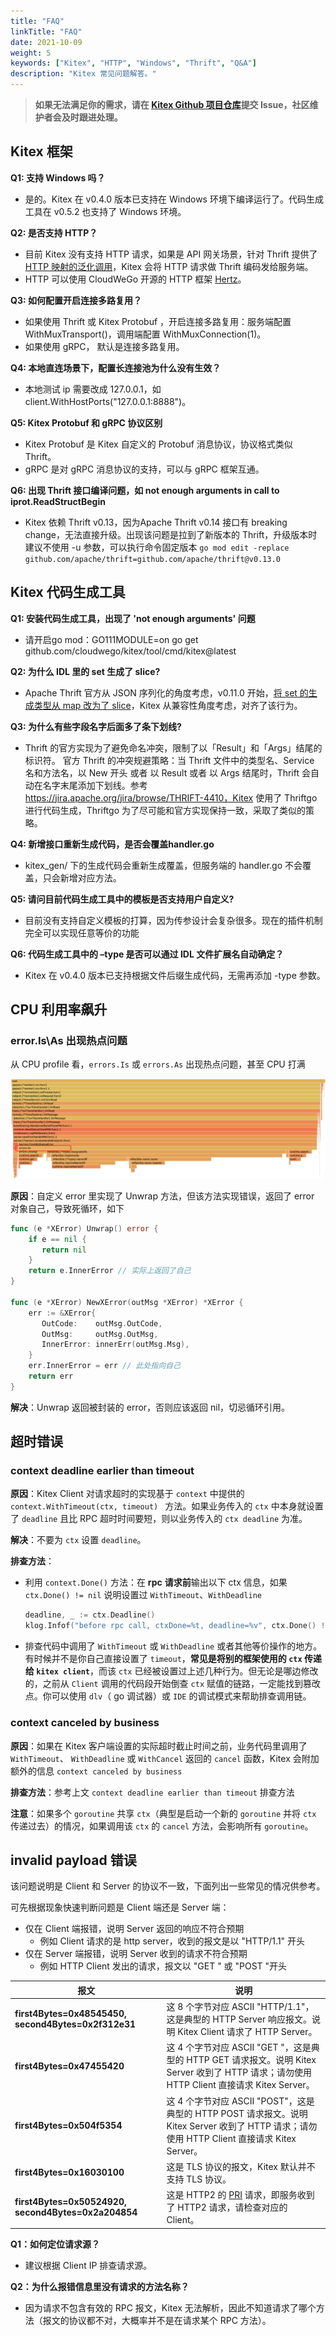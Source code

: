 ```yaml
---
title: "FAQ"
linkTitle: "FAQ"
date: 2021-10-09
weight: 5
keywords: ["Kitex", "HTTP", "Windows", "Thrift", "Q&A"]
description: "Kitex 常见问题解答。"
---
```


>  **如果无法满足你的需求，请在 [Kitex Github 项目仓库](https://github.com/cloudwego/kitex)提交 Issue，社区维护者会及时跟进处理。**

## Kitex 框架

**Q1: 支持 Windows 吗？**

- 是的。Kitex 在 v0.4.0 版本已支持在 Windows 环境下编译运行了。代码生成工具在 v0.5.2 也支持了 Windows 环境。

**Q2: 是否支持 HTTP？**

- 目前 Kitex 没有支持 HTTP 请求，如果是 API 网关场景，针对 Thrift 提供了 [HTTP 映射的泛化调用](/zh/docs/kitex/tutorials/advanced-feature/generic-call/)，Kitex 会将 HTTP 请求做 Thrift 编码发给服务端。
- HTTP 可以使用 CloudWeGo 开源的 HTTP 框架 [Hertz](/zh/docs/hertz/)。

**Q3: 如何配置开启连接多路复用？**

- 如果使用 Thrift 或 Kitex Protobuf ，开启连接多路复用：服务端配置 WithMuxTransport()，调用端配置 WithMuxConnection(1)。
- 如果使用 gRPC， 默认是连接多路复用。

**Q4: 本地直连场景下，配置长连接池为什么没有生效？**

- 本地测试 ip 需要改成 127.0.0.1，如 client.WithHostPorts("127.0.0.1:8888")。

**Q5: Kitex Protobuf 和 gRPC 协议区别**

- Kitex Protobuf 是 Kitex 自定义的 Protobuf 消息协议，协议格式类似 Thrift。
- gRPC 是对 gRPC 消息协议的支持，可以与 gRPC 框架互通。

**Q6: 出现 Thrift 接口编译问题，如 not enough arguments in call to iprot.ReadStructBegin**

- Kitex 依赖 Thrift v0.13，因为Apache Thrift v0.14 接口有 breaking change，无法直接升级。出现该问题是拉到了新版本的 Thrift，升级版本时建议不使用 -u 参数，可以执行命令固定版本 `go mod edit -replace github.com/apache/thrift=github.com/apache/thrift@v0.13.0`

## Kitex 代码生成工具

**Q1: 安装代码生成工具，出现了 'not enough arguments' 问题**

- 请开启go mod：GO111MODULE=on go get github.com/cloudwego/kitex/tool/cmd/kitex@latest

**Q2: 为什么 IDL 里的 set 生成了 slice?**

- Apache Thrift 官方从 JSON 序列化的角度考虑，v0.11.0 开始，[将 set 的生成类型从 map 改为了 slice](https://issues.apache.org/jira/browse/THRIFT-4011)，Kitex 从兼容性角度考虑，对齐了该行为。

**Q3: 为什么有些字段名字后面多了条下划线?**

- Thrift 的官方实现为了避免命名冲突，限制了以「Result」和「Args」结尾的标识符。 官方 Thrift 的冲突规避策略：当 Thrift 文件中的类型名、Service 名和方法名，以 New 开头 或者 以 Result 或者 以 Args 结尾时，Thrift 会自动在名字末尾添加下划线。参考 https://jira.apache.org/jira/browse/THRIFT-4410，Kitex 使用了 Thriftgo 进行代码生成，Thriftgo 为了尽可能和官方实现保持一致，采取了类似的策略。

**Q4: 新增接口重新生成代码，是否会覆盖handler.go**

- kitex_gen/ 下的生成代码会重新生成覆盖，但服务端的 handler.go 不会覆盖，只会新增对应方法。

**Q5: 请问目前代码生成工具中的模板是否支持用户自定义?**

- 目前没有支持自定义模板的打算，因为传参设计会复杂很多。现在的插件机制完全可以实现任意等价的功能

**Q6: 代码生成工具中的 –type 是否可以通过 IDL 文件扩展名自动确定？**

- Kitex 在 v0.4.0 版本已支持根据文件后缀生成代码，无需再添加 -type 参数。

## CPU 利用率飙升

### error.Is\As 出现热点问题

从 CPU profile 看，`errors.Is` 或 `errors.As` 出现热点问题，甚至 CPU 打满

![](/img/blog/Kitex_self_check/error_is_as.png)

**原因**：自定义 error 里实现了 Unwrap 方法，但该方法实现错误，返回了 error 对象自己，导致死循环，如下

```go
func (e *XError) Unwrap() error {
    if e == nil {
       return nil
    }
    return e.InnerError // 实际上返回了自己
}

func (e *XError) NewXError(outMsg *XError) *XError {
    err := &XError{
       OutCode:    outMsg.OutCode,
       OutMsg:     outMsg.OutMsg,
       InnerError: innerErr(outMsg.Msg),
    }
    err.InnerError = err // 此处指向自己
    return err
}
```

**解决**：Unwrap 返回被封装的 error，否则应该返回 nil，切忌循环引用。

## 超时错误

### context deadline earlier than timeout

**原因**：Kitex Client 对请求超时的实现基于 `context` 中提供的 `context.WithTimeout(ctx, timeout) ` 方法。如果业务传入的 `ctx` 中本身就设置了 `deadline` 且比 RPC 超时时间要短，则以业务传入的 `ctx deadline` 为准。

**解决**：不要为 `ctx` 设置 `deadline`。

**排查方法**：

- 利用 `context.Done()` 方法：在 **rpc** **请求前**输出以下 ctx 信息，如果 `ctx.Done() != nil` 说明设置过 `WithTimeout`、`WithDeadline`

  ```go
  deadline, _ := ctx.Deadline()
  klog.Infof("before rpc call, ctxDone=%t, deadline=%v", ctx.Done() != nil, deadline)
  ```

- 排查代码中调用了 `WithTimeout` 或 `WithDeadline` 或者其他等价操作的地方。有时候并不是你自己直接设置了 `timeout`，**常见是将别的框架使用的 `ctx` 传递给 `kitex client`**，而该 `ctx` 已经被设置过上述几种行为。但无论是哪边修改的，之前从 `Client` 调用的代码段开始倒查 `ctx` 赋值的链路，一定能找到篡改点。你可以使用 `dlv`（ go 调试器）或 `IDE` 的调试模式来帮助排查调用链。

### context canceled by business

**原因**：如果在 Kitex 客户端设置的实际超时截止时间之前，业务代码里调用了 `WithTimeout`、 `WithDeadline` 或 `WithCancel` 返回的 `cancel` 函数，Kitex 会附加额外的信息 `context canceled by business`

**排查方法**：参考上文 `context deadline earlier than timeout` 排查方法

**注意**：如果多个 `goroutine` 共享 `ctx`（典型是启动一个新的 `goroutine` 并将 `ctx` 传递过去）的情况，如果调用该 `ctx` 的 `cancel` 方法，会影响所有 `goroutine`。

## invalid payload 错误

该问题说明是 Client 和 Server 的协议不一致，下面列出一些常见的情况供参考。

可先根据现象快速判断问题是 Client 端还是 Server 端：

- 仅在 Client 端报错，说明 Server 返回的响应不符合预期
  - 例如 Client 请求的是 http server，收到的报文是以 "HTTP/1.1" 开头
- 仅在 Server 端报错，说明 Server 收到的请求不符合预期
  - 例如 HTTP Client 发出的请求，报文以 "GET " 或 "POST "开头

| 报文                                                | 说明                                                         |
| --------------------------------------------------- | ------------------------------------------------------------ |
| **first4Bytes=0x48545450, second4Bytes=0x2f312e31** | 这 8 个字节对应 ASCII "HTTP/1.1"，这是典型的 HTTP Server 响应报文。说明 Kitex Client 请求了 HTTP Server。 |
| **first4Bytes=0x47455420**                          | 这 4 个字节对应 ASCII "GET "，这是典型的 HTTP GET 请求报文。说明 Kitex Server 收到了 HTTP 请求；请勿使用 HTTP Client 直接请求 Kitex Server。 |
| **first4Bytes=0x504f5354**                          | 这 4 个字节对应 ASCII "POST"，这是典型的 HTTP POST 请求报文。说明 Kitex Server 收到了 HTTP 请求；请勿使用 HTTP Client 直接请求 Kitex Server。 |
| **first4Bytes=0x16030100**                          | 这是 TLS 协议的报文，Kitex 默认并不支持 TLS 协议。           |
| **first4Bytes=0x50524920, second4Bytes=0x2a204854** | 这是 HTTP2 的 [PRI](https://httpwg.org/specs/rfc7540.html#ConnectionHeader) 请求，即服务收到了 HTTP2 请求，请检查对应的 Client。 |

**Q1：如何定位请求源？**

- 建议根据 Client IP 排查请求源。

**Q2：为什么报错信息里没有请求的方法名称？**

- 因为请求不包含有效的 RPC 报文，Kitex 无法解析，因此不知道请求了哪个方法（报文的协议都不对，大概率并不是在请求某个 RPC 方法）。

